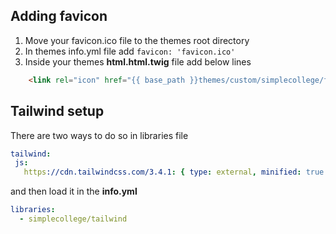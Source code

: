## Adding favicon
1. Move your favicon.ico file to the themes root directory
2. In themes info.yml file add `favicon: 'favicon.ico'`
3. Inside your themes **html.html.twig** file add below lines
```html
    <link rel="icon" href="{{ base_path }}themes/custom/simplecollege/favicon.ico" type="image/x-icon">
```


## Tailwind setup

There are two ways to do so in libraries file

 ```yml
tailwind:
  js:
    https://cdn.tailwindcss.com/3.4.1: { type: external, minified: true }
```

and then load it in the **info.yml**
```yml
libraries:
  - simplecollege/tailwind
```
